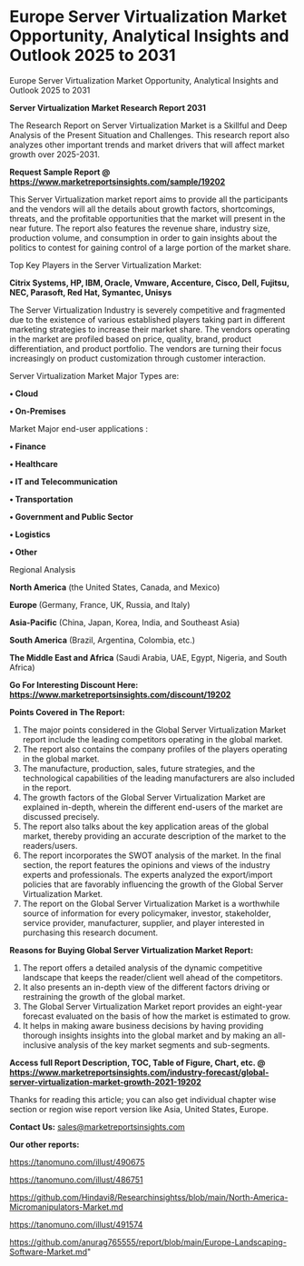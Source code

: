 # Europe Server Virtualization Market Opportunity, Analytical Insights and Outlook 2025 to 2031
Europe Server Virtualization Market Opportunity, Analytical Insights and Outlook 2025 to 2031
      
<strong>Server Virtualization Market Research Report 2031</strong>

The Research Report on Server Virtualization Market is a Skillful and Deep Analysis of the Present Situation and Challenges. This research report also analyzes other important trends and market drivers that will affect market growth over 2025-2031.

<strong>Request Sample Report @ <a href=https://www.marketreportsinsights.com/sample/19202>https://www.marketreportsinsights.com/sample/19202</a></strong>

This Server Virtualization market report aims to provide all the participants and the vendors will all the details about growth factors, shortcomings, threats, and the profitable opportunities that the market will present in the near future. The report also features the revenue share, industry size, production volume, and consumption in order to gain insights about the politics to contest for gaining control of a large portion of the market share.

Top Key Players in the Server Virtualization Market:

<strong>Citrix Systems, HP, IBM, Oracle, Vmware, Accenture, Cisco, Dell, Fujitsu, NEC, Parasoft, Red Hat, Symantec, Unisys</strong>

The Server Virtualization Industry is severely competitive and fragmented due to the existence of various established players taking part in different marketing strategies to increase their market share. The vendors operating in the market are profiled based on price, quality, brand, product differentiation, and product portfolio. The vendors are turning their focus increasingly on product customization through customer interaction.

Server Virtualization Market Major Types are:

<strong>• Cloud

• On-Premises</strong>

Market Major end-user applications :

<strong>• Finance

• Healthcare

• IT and Telecommunication

• Transportation

• Government and Public Sector

• Logistics

• Other</strong>

Regional Analysis

</u><strong><b>North America</b></strong> (the United States, Canada, and Mexico)

<strong><b>Europe </b></strong>(Germany, France, UK, Russia, and Italy)

<strong><b>Asia-Pacific</b></strong> (China, Japan, Korea, India, and Southeast Asia)

<strong><b>South America</b></strong> (Brazil, Argentina, Colombia, etc.)

<strong><b>The Middle East and Africa</b></strong> (Saudi Arabia, UAE, Egypt, Nigeria, and South Africa)

<strong>Go For Interesting Discount Here: <a href=https://www.marketreportsinsights.com/discount/19202>https://www.marketreportsinsights.com/discount/19202</a></strong>

<strong>Points Covered in The Report:</strong>
<ol>
  <li>The major points considered in the Global Server Virtualization Market report include the leading competitors operating in the global market.</li>
  <li>The report also contains the company profiles of the players operating in the global market.</li>
  <li>The manufacture, production, sales, future strategies, and the technological capabilities of the leading manufacturers are also included in the report.</li>
  <li>The growth factors of the Global Server Virtualization Market are explained in-depth, wherein the different end-users of the market are discussed precisely.</li>
  <li>The report also talks about the key application areas of the global market, thereby providing an accurate description of the market to the readers/users.</li>
  <li>The report incorporates the SWOT analysis of the market. In the final section, the report features the opinions and views of the industry experts and professionals. The experts analyzed the export/import policies that are favorably influencing the growth of the Global Server Virtualization Market.</li>
  <li>The report on the Global Server Virtualization Market is a worthwhile source of information for every policymaker, investor, stakeholder, service provider, manufacturer, supplier, and player interested in purchasing this research document.</li>
</ol>
<strong>Reasons for Buying Global Server Virtualization Market Report:</strong>

<ol>
  <li>The report offers a detailed analysis of the dynamic competitive landscape that keeps the reader/client well ahead of the competitors.</li>
  <li>It also presents an in-depth view of the different factors driving or restraining the growth of the global market.</li>
  <li>The Global Server Virtualization Market report provides an eight-year forecast evaluated on the basis of how the market is estimated to grow.</li>
  <li>It helps in making aware business decisions by having providing thorough insights insights into the global market and by making an all-inclusive analysis of the key market segments and sub-segments.</li>
</ol>
<strong>Access full Report Description, TOC, Table of Figure, Chart, etc. @ <a href=https://www.marketreportsinsights.com/industry-forecast/global-server-virtualization-market-growth-2021-19202>https://www.marketreportsinsights.com/industry-forecast/global-server-virtualization-market-growth-2021-19202</a></strong>


Thanks for reading this article; you can also get individual chapter wise section or region wise report version like Asia, United States, Europe.

<strong>Contact Us:</strong>
sales@marketreportsinsights.com

<strong>Our other reports:</strong>

<a href=https://tanomuno.com/illust/490675>https://tanomuno.com/illust/490675</a>

<a href=https://tanomuno.com/illust/486751>https://tanomuno.com/illust/486751</a>

<a href=https://github.com/Hindavi8/Researchinsightss/blob/main/North-America-Micromanipulators-Market.md>https://github.com/Hindavi8/Researchinsightss/blob/main/North-America-Micromanipulators-Market.md</a>

<a href=https://tanomuno.com/illust/491574>https://tanomuno.com/illust/491574</a>

<a href=https://github.com/anurag765555/report/blob/main/Europe-Landscaping-Software-Market.md>https://github.com/anurag765555/report/blob/main/Europe-Landscaping-Software-Market.md</a>"

